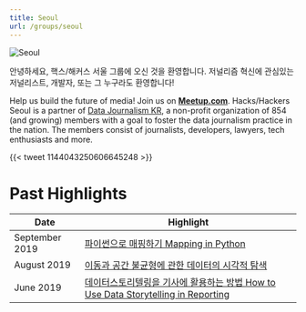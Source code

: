 ```yaml
---
title: Seoul
url: /groups/seoul
---
```


![Seoul](https://secure.meetupstatic.com/photos/event/2/0/2/6/600_484208230.jpeg)

안녕하세요, 핵스/해커스 서울 그룹에 오신 것을 환영합니다. 저널리즘 혁신에 관심있는 저널리스트, 개발자, 또는 그 누구라도 환영합니다!

Help us build the future of media! Join us on **[Meetup.com](https://www.meetup.com/Hacks-Hackers-Seoul/)**. Hacks/Hackers Seoul is a partner of [Data Journalism KR](https://www.facebook.com/groups/DataJournalismKR), a non-profit organization of 854 (and growing) members with a goal to foster the data journalism practice in the nation. The members consist of journalists, developers, lawyers, tech enthusiasts and more.

{{< tweet 1144043250606645248 >}}


# Past Highlights

| **Date**  | **Highlight** |  
|-----------|---------------|  
| September 2019 | [파이썬으로 매핑하기 Mapping in Python](https://www.meetup.com/Hacks-Hackers-Seoul/events/265043684/) |
| August 2019 | [이동과 공간 불균형에 관한 데이터의 시각적 탐색](https://www.meetup.com/Hacks-Hackers-Seoul/events/264212408/) |   
| June 2019 | [데이터스토리텔링을 기사에 활용하는 방법 How to Use Data Storytelling in Reporting](https://www.meetup.com/Hacks-Hackers-Seoul/events/262573295/) |
